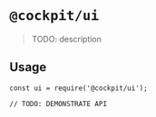 # `@cockpit/ui`

> TODO: description

## Usage

```
const ui = require('@cockpit/ui');

// TODO: DEMONSTRATE API
```
